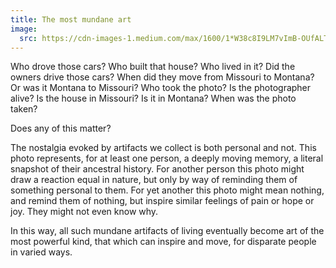 ```yaml
---
title: The most mundane art
image:
  src: https://cdn-images-1.medium.com/max/1600/1*W38c8I9LM7vImB-OUfALTA.jpeg
---
```


Who drove those cars? Who built that house? Who lived in it? Did the owners
drive those cars? When did they move from Missouri to Montana? Or was it Montana
to Missouri? Who took the photo? Is the photographer alive? Is the house in
Missouri? Is it in Montana? When was the photo taken?

Does any of this matter?

The nostalgia evoked by artifacts we collect is both personal and not. This
photo represents, for at least one person, a deeply moving memory, a literal
snapshot of their ancestral history. For another person this photo might draw a
reaction equal in nature, but only by way of reminding them of something
personal to them. For yet another this photo might mean nothing, and remind them
of nothing, but inspire similar feelings of pain or hope or joy. They might not
even know why.

In this way, all such mundane artifacts of living eventually become art of the
most powerful kind, that which can inspire and move, for disparate people in
varied ways.